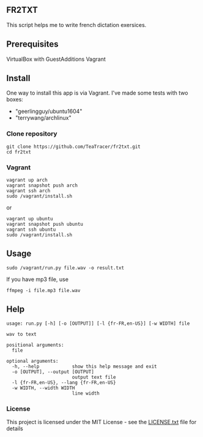 ## FR2TXT

This script helps me to write french dictation exersices.

## Prerequisites
VirtualBox with GuestAdditions
Vagrant

## Install
One way to install this app is via Vagrant.
I've made some tests with two boxes:
* "geerlingguy/ubuntu1604"
* "terrywang/archlinux"


### Clone repository

```
git clone https://github.com/TeaTracer/fr2txt.git
cd fr2txt
```

###  Vagrant

```
vagrant up arch
vagrant snapshot push arch
vagrant ssh arch
sudo /vagrant/install.sh
```
or
```
vagrant up ubuntu
vagrant snapshot push ubuntu
vagrant ssh ubuntu
sudo /vagrant/install.sh
```

## Usage

```
sudo /vagrant/run.py file.wav -o result.txt
```
If you have mp3 file, use
```
ffmpeg -i file.mp3 file.wav
```

## Help

```
usage: run.py [-h] [-o [OUTPUT]] [-l {fr-FR,en-US}] [-w WIDTH] file

wav to text

positional arguments:
  file

optional arguments:
  -h, --help            show this help message and exit
  -o [OUTPUT], --output [OUTPUT]
                        output text file
  -l {fr-FR,en-US}, --lang {fr-FR,en-US}
  -w WIDTH, --width WIDTH
                        line width
```

### License

This project is licensed under the MIT License - see the [LICENSE.txt](LICENSE.txt) file for details

